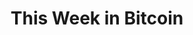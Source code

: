 ---
description: A high-signal Bitcoin news podcast focused on analysis you'll find valuable.
link: https://www.thisweekinbitcoin.show/
shortname: thisweekinbitcoin.show-cr
title: This Week in Bitcoin
---
